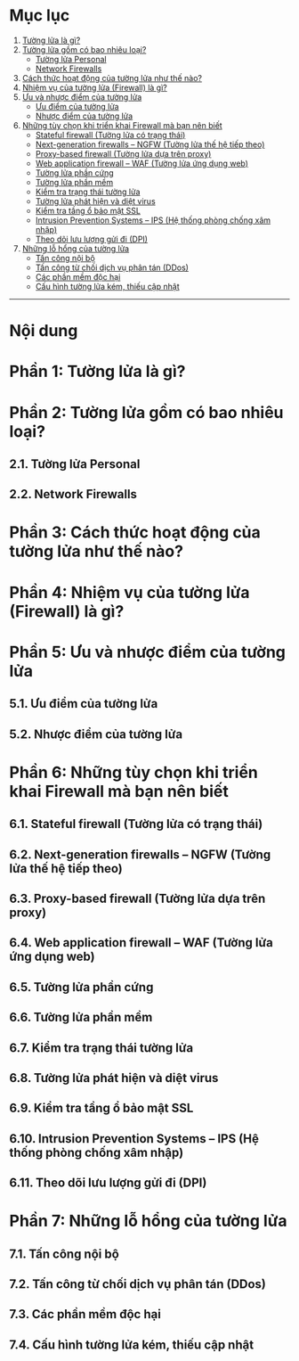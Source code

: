 # Mục lục

1. [Tường lửa là gì?](#tường-lửa-là-gì)
2. [Tường lửa gồm có bao nhiêu loại?](#tường-lửa-gồm-có-bao-nhiêu-loại)
   - [Tường lửa Personal](#tường-lửa-personal)
   - [Network Firewalls](#network-firewalls)
3. [Cách thức hoạt động của tường lửa như thế nào?](#cách-thức-hoạt-động-của-tường-lửa-như-thế-nào)
4. [Nhiệm vụ của tường lửa (Firewall) là gì?](#nhiệm-vụ-của-tường-lửa-firewall-là-gì)
5. [Ưu và nhược điểm của tường lửa](#ưu-và-nhược-điểm-của-tường-lửa)
   - [Ưu điểm của tường lửa](#ưu-điểm-của-tường-lửa)
   - [Nhược điểm của tường lửa](#nhược-điểm-của-tường-lửa)
6. [Những tùy chọn khi triển khai Firewall mà bạn nên biết](#những-tùy-chọn-khi-triển-khai-firewall-mà-bạn-nên-biết)
   - [Stateful firewall (Tường lửa có trạng thái)](#stateful-firewall-tường-lửa-có-trạng-thái)
   - [Next-generation firewalls – NGFW (Tường lửa thế hệ tiếp theo)](#next-generation-firewalls-ngfw-tường-lửa-thế-hệ-tiếp-theo)
   - [Proxy-based firewall (Tường lửa dựa trên proxy)](#proxy-based-firewall-tường-lửa-dựa-trên-proxy)
   - [Web application firewall – WAF (Tường lửa ứng dụng web)](#web-application-firewall-waf-tường-lửa-ứng-dụng-web)
   - [Tường lửa phần cứng](#tường-lửa-phần-cứng)
   - [Tường lửa phần mềm](#tường-lửa-phần-mềm)
   - [Kiểm tra trạng thái tường lửa](#kiểm-tra-trạng-thái-tường-lửa)
   - [Tường lửa phát hiện và diệt virus](#tường-lửa-phát-hiện-và-diệt-virus)
   - [Kiểm tra tầng ổ bảo mật SSL](#kiểm-tra-tầng-ổ-bảo-mật-ssl)
   - [Intrusion Prevention Systems – IPS (Hệ thống phòng chống xâm nhập)](#intrusion-prevention-systems-ips-hệ-thống-phòng-chống-xâm-nhập)
   - [Theo dõi lưu lượng gửi đi (DPI)](#theo-dõi-lưu-lượng-gửi-đi-dpi)
7. [Những lỗ hổng của tường lửa](#những-lỗ-hổng-của-tường-lửa)
   - [Tấn công nội bộ](#tấn-công-nội-bộ)
   - [Tấn công từ chối dịch vụ phân tán (DDos)](#tấn-công-từ-chối-dịch-vụ-phân-tán-ddos)
   - [Các phần mềm độc hại](#các-phần-mềm-độc-hại)
   - [Cấu hình tường lửa kém, thiếu cập nhật](#cấu-hình-tường-lửa-kém-thiếu-cập-nhật)

---

# Nội dung

<h1 id="tường-lửa-là-gì">Phần 1: Tường lửa là gì?</h1>

<h1 id="tường-lửa-gồm-có-bao-nhiêu-loại">Phần 2: Tường lửa gồm có bao nhiêu loại?</h1>
<h2 id="tường-lửa-personal">2.1. Tường lửa Personal</h2>
<h2 id="network-firewalls">2.2. Network Firewalls</h2>

<h1 id="cách-thức-hoạt-động-của-tường-lửa-như-thế-nào">Phần 3: Cách thức hoạt động của tường lửa như thế nào?</h1>

<h1 id="nhiệm-vụ-của-tường-lửa-firewall-là-gì">Phần 4: Nhiệm vụ của tường lửa (Firewall) là gì?</h1>

<h1 id="ưu-và-nhược-điểm-của-tường-lửa">Phần 5: Ưu và nhược điểm của tường lửa</h1>
<h2 id="ưu-điểm-của-tường-lửa">5.1. Ưu điểm của tường lửa</h2>
<h2 id="nhược-điểm-của-tường-lửa">5.2. Nhược điểm của tường lửa</h2>

<h1 id="những-tùy-chọn-khi-triển-khai-firewall-mà-bạn-nên-biết">Phần 6: Những tùy chọn khi triển khai Firewall mà bạn nên biết</h1>
<h2 id="stateful-firewall-tường-lửa-có-trạng-thái">6.1. Stateful firewall (Tường lửa có trạng thái)</h2>
<h2 id="next-generation-firewalls-ngfw-tường-lửa-thế-hệ-tiếp-theo">6.2. Next-generation firewalls – NGFW (Tường lửa thế hệ tiếp theo)</h2>
<h2 id="proxy-based-firewall-tường-lửa-dựa-trên-proxy">6.3. Proxy-based firewall (Tường lửa dựa trên proxy)</h2>
<h2 id="web-application-firewall-waf-tường-lửa-ứng-dụng-web">6.4. Web application firewall – WAF (Tường lửa ứng dụng web)</h2>
<h2 id="tường-lửa-phần-cứng">6.5. Tường lửa phần cứng</h2>
<h2 id="tường-lửa-phần-mềm">6.6. Tường lửa phần mềm</h2>
<h2 id="kiểm-tra-trạng-thái-tường-lửa">6.7. Kiểm tra trạng thái tường lửa</h2>
<h2 id="tường-lửa-phát-hiện-và-diệt-virus">6.8. Tường lửa phát hiện và diệt virus</h2>
<h2 id="kiểm-tra-tầng-ổ-bảo-mật-ssl">6.9. Kiểm tra tầng ổ bảo mật SSL</h2>
<h2 id="intrusion-prevention-systems-ips-hệ-thống-phòng-chống-xâm-nhập">6.10. Intrusion Prevention Systems – IPS (Hệ thống phòng chống xâm nhập)</h2>
<h2 id="theo-dõi-lưu-lượng-gửi-đi-dpi">6.11. Theo dõi lưu lượng gửi đi (DPI)</h2>

<h1 id="những-lỗ-hổng-của-tường-lửa">Phần 7: Những lỗ hổng của tường lửa</h1>
<h2 id="tấn-công-nội-bộ">7.1. Tấn công nội bộ</h2>
<h2 id="tấn-công-từ-chối-dịch-vụ-phân-tán-ddos">7.2. Tấn công từ chối dịch vụ phân tán (DDos)</h2>
<h2 id="các-phần-mềm-độc-hại">7.3. Các phần mềm độc hại</h2>
<h2 id="cấu-hình-tường-lửa-kém-thiếu-cập-nhật">7.4. Cấu hình tường lửa kém, thiếu cập nhật</h2>
